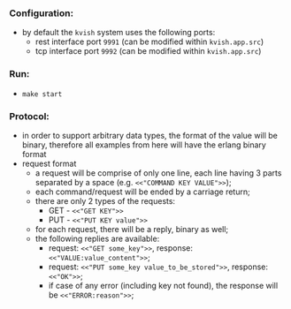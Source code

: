 ### Configuration:

  + by default the `kvish` system uses the following ports:  
    - rest interface port `9991` (can be modified within `kvish.app.src`)  
    - tcp interface port `9992` (can be modified within `kvish.app.src`)  

### Run:

  - `make start`  

### Protocol:

  + in order to support arbitrary data types, the format of the value will be binary, therefore all examples from here will have the erlang binary format  
  + request format  
    - a request will be comprise of only one line, each line having 3 parts separated by a space (e.g. `<<"COMMAND KEY VALUE">>`);  
    - each command/request will be ended by a carriage return;  
    - there are only 2 types of the requests:  
      - GET - `<<"GET KEY">>`  
      - PUT - `<<"PUT KEY value">>`  
    - for each request, there will be a reply, binary as well;  
    - the following replies are available:  
      - request: `<<"GET some_key">>`, response: `<<"VALUE:value_content">>`;  
      - request: `<<"PUT some_key value_to_be_stored">>`, response: `<<"OK">>`;  
      - if case of any error (including key not found), the response will be `<<"ERROR:reason">>`;  

